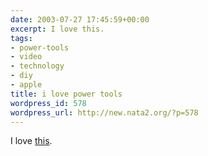 ```yaml
---
date: 2003-07-27 17:45:59+00:00
excerpt: I love this.
tags:
- power-tools
- video
- technology
- diy
- apple
title: i love power tools
wordpress_id: 578
wordpress_url: http://new.nata2.org/?p=578
---
```


I love <a href="http://stream.qtv.apple.com/qtv/videoc/http/benn001/benn001_http_300_ref.mov">this</a>.